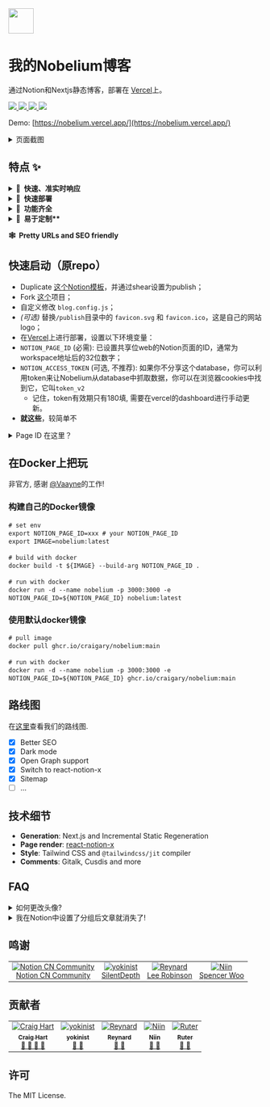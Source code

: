 <img src="https://cdn.statically.io/gh/craigary/nobelium/main/Nobelium-Logo.svg" width="50" height="50">

# 我的Nobelium博客

通过Notion和Nextjs静态博客，部署在 [Vercel](https://vercel.com?utm_source=Craigary&utm_campaign=oss)上。

<p>
  <a aria-label="GitHub commit activity" href="https://github.com/craigary/nobelium/commits/main" title="GitHub commit activity">
    <img src="https://img.shields.io/github/commit-activity/m/craigary/nobelium?style=for-the-badge">
  </a>
  <a aria-label="GitHub contributors" href="https://github.com/craigary/nobelium/graphs/contributors" title="GitHub contributors">
    <img src="https://img.shields.io/github/contributors/craigary/nobelium?color=orange&style=for-the-badge">
  </a>
  <a aria-label="Build status" href="#" title="Build status">
    <img src="https://img.shields.io/github/deployments/craigary/nobelium/Preview?logo=Vercel&style=for-the-badge">
  </a>
  <a aria-label="Powered by Vercel" href="https://vercel.com?utm_source=Craigary&utm_campaign=oss" title="Powered by Vercel">
    <img src="https://www.datocms-assets.com/31049/1618983297-powered-by-vercel.svg" height="28">
  </a>
</p>

Demo: [https://nobelium.vercel.app/](https://nobelium.vercel.app/)

<details><summary>页面截图</summary>
<img src="https://github.com/craigary/nobelium/blob/main/desktop.png?raw=true">
</details>

## 特点 ✨
<details>
  <summary><b>🚀 &nbsp;快速、准实时响应</b></summary>
&nbsp;- Fast page render and responsive design<br>
&nbsp;- Fast static generation with efficient compiler
</details>

<details>
  <summary><b>🤖 &nbsp;快速部署</b></summary>
&nbsp;- Deploy on Vercel in minutes<br>
&nbsp;- 无需重新部署即可自动生成新增内容
</details>


<details>
  <summary><b>🚙 &nbsp;功能齐全</b></summary>
&nbsp;- Comments, full width page, quick search and tag filter<br>
&nbsp;- RSS, analytics, web vital... and much more
</details>

<details>
  <summary><b>🎨 &nbsp;易于定制**</b></summary>
&nbsp;- 丰富的配置选项, support English & Chinese interface<br>
&nbsp;- Built with Tailwind CSS, 易于定制
</details>

**🕸 &nbsp;Pretty URLs and SEO friendly**

## 快速启动（原repo）

- Duplicate [这个Notion模板](https://craigary.notion.site/866916e3b939468b9b6f1d47dce99f9c)，并通过shear设置为publish；
- Fork [这个](https://github.com/craigary/nobelium/fork)项目；
- 自定义修改 `blog.config.js`；
- _(可选)_ 替换`/publish`目录中的 `favicon.svg` 和 `favicon.ico`，这是自己的网站 logo；
-  在[Vercel](https://vercel.com)上进行部署，设置以下环境变量：
  - `NOTION_PAGE_ID` (必需): 已设置共享位web的Notion页面的ID，通常为workspace地址后的32位数字；
  - `NOTION_ACCESS_TOKEN` (可选, 不推荐): 如果你不分享这个database，你可以利用token来让Nobelium从database中抓取数据，你可以在浏览器cookies中找到它，它叫`token_v2`
    - 记住，token有效期只有180填, 需要在vercel的dashboard进行手动更新。
- **就这些**，较简单不

<details><summary>Page ID 在这里？</summary>
  <img src="https://github.com/craigary/nobelium/blob/main/pageid.png?raw=true">
</details>

## 在Docker上把玩

非官方, 感谢 [@Vaayne](https://github.com/craigary/nobelium/pull/157)的工作!

### 构建自己的Docker镜像
```
# set env
export NOTION_PAGE_ID=xxx # your NOTION_PAGE_ID
export IMAGE=nobelium:latest

# build with docker
docker build -t ${IMAGE} --build-arg NOTION_PAGE_ID .

# run with docker
docker run -d --name nobelium -p 3000:3000 -e NOTION_PAGE_ID=${NOTION_PAGE_ID} nobelium:latest
```

### 使用默认docker镜像
```
# pull image
docker pull ghcr.io/craigary/nobelium:main

# run with docker
docker run -d --name nobelium -p 3000:3000 -e NOTION_PAGE_ID=${NOTION_PAGE_ID} ghcr.io/craigary/nobelium:main
```

## 路线图

在[这里](https://craigary.notion.site/Public-Roadmap-89d184e51653445ab5b347e4efac079e)查看我们的路线图.

- [x] Better SEO
- [x] Dark mode
- [x] Open Graph support
- [x] Switch to react-notion-x
- [x] Sitemap
- [ ] ...

## 技术细节

- **Generation**: Next.js and Incremental Static Regeneration
- **Page render**: [react-notion-x](https://github.com/NotionX/react-notion-x)
- **Style**: Tailwind CSS and `@tailwindcss/jit` compiler
- **Comments**: Gitalk, Cusdis and more

## FAQ

<details>
  <summary>如何更改头像?</summary>
  Nobelium会从<a href="https://gravatar.com">Gravatar</a>获取头像，所以你需要在这儿设置你的头像，记得使用<code>blog.config.js</code>中设置的email</strong>。
</details>
<details>
  <summary>我在Notion中设置了分组后文章就消失了!</summary>
  Nobelium目前还不支持 Notion database 的分组功能. 如果想分组管理你的文章，可以尝试新建database的多个view，然后后通过filter过滤不通的分组.
</details>

## 鸣谢

<table><tr align="left">
  <td align="center"><a href="https://notion.so/cnotion" title="Notion CN Community"><img src="https://avatars.githubusercontent.com/u/4792552" width="64px;"alt="Notion CN Community"/></a><br/><a href="https://notion.so/cnotion" title="Notion CN Community">Notion CN Community</a></td>
  <td align="center"><a href="https://twitter.com/SilentDepthCN" title="SilentDepth"><img src="https://avatars.githubusercontent.com/u/7194254" width="64px;" alt="yokinist"/></a><br/><a href="https://twitter.com/SilentDepthCN" title="SilentDepth">SilentDepth</a></td>
  <td align="center"><a href="https://leerob.io/" title="Lee Robinson"><img src="https://avatars.githubusercontent.com/u/9113740" width="64px;" alt="Reynard"/></a><br/><a href="https://leerob.io" title="Lee Robinson">Lee Robinson</a></td>
  <td align="center"><a href="https://spencerwoo.com/" title="Spencer Woo"><img src="https://avatars.githubusercontent.com/u/32114380" width="64px;" alt="Niin"/></a><br/><a href="https://spencerwoo.com" title="Spencer Woo">Spencer Woo</a></td>
</tr></table>

## 贡献者

<table><tr align="left">
  <td align="center"><a href="https://github.com/craigary"><img src="https://avatars.githubusercontent.com/u/10571717" width="64px;"alt="Craig Hart"/><br/><sub><b>Craig Hart</b></sub></a><br/><a href="https://github.com/craigary/nobelium/commits?author=craigary" title="Owner" >🎫 🔧 🎨 🐛</a></td>
  <td align="center"><a href="https://github.com/yokinist"><img src="https://avatars.githubusercontent.com/u/19779874" width="64px;" alt="yokinist"/><br/><sub><b>yokinist</b></sub></a><br/><a href="https://github.com/craigary/nobelium/commits?author=yokinist" title="yokinist" >🔧 🐛</a></td>
  <td align="center"><a href="https://github.com/reycn"><img src="https://avatars.githubusercontent.com/u/11225092" width="64px;" alt="Reynard"/><br/><sub><b>Reynard</b></sub></a><br/><a href="https://github.com/craigary/nobelium/commits?author=reycn" title="Reynard" > 🎨 🐛</a></td>
  <td align="center"><a href="https://github.com/Niinjoy"><img src="https://avatars.githubusercontent.com/u/39721307" width="64px;" alt="Niin"/><br/><sub><b>Niin</b></sub></a><br/><a href="https://github.com/craigary/nobelium/commits?author=Niinjoy" title="Niin" >🔧 🐛</a></td>
  <td align="center"><a href="https://github.com/ruter"><img src="https://avatars.githubusercontent.com/u/8568876" width="64px;" alt="Ruter"/><br/><sub><b>Ruter</b></sub></a><br/><a href="https://github.com/craigary/nobelium/commits?author=ruter" title="Ruter" >🔧 🐛</a></td>
</tr></table>

## 许可

The MIT License.
